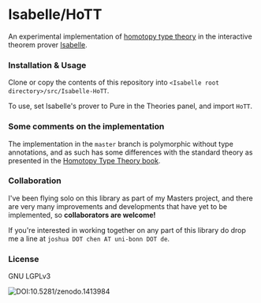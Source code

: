 # Isabelle/HoTT

An experimental implementation of [homotopy type theory](https://en.wikipedia.org/wiki/Homotopy_type_theory) in the interactive theorem prover [Isabelle](https://isabelle.in.tum.de/).

### Installation & Usage

Clone or copy the contents of this repository into `<Isabelle root directory>/src/Isabelle-HoTT`.

To use, set Isabelle's prover to Pure in the Theories panel, and import `HoTT`.

### Some comments on the implementation

The implementation in the `master` branch is polymorphic without type annotations, and as such has some differences with the standard theory as presented in the [Homotopy Type Theory book](https://homotopytypetheory.org/book/).

### Collaboration

I've been flying solo on this library as part of my Masters project, and there are very many improvements and developments that have yet to be implemented, so **collaborators are welcome!**

If you're interested in working together on any part of this library do drop me a line at `joshua DOT chen AT uni-bonn DOT de`.

### License

GNU LGPLv3

![DOI:10.5281/zenodo.1413984](https://zenodo.org/badge/DOI/10.5281/zenodo.1413984.svg)
